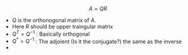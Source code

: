 $$A = QR$$
- $Q$ is the orthonogonal matrix of $A$. 
- Here $R$ should be upper traingular matrix
- $Q^{T} = Q^{-1}$ : Basically orthogonal
- $Q^{*} = Q^{-1}$ : The adjoient (Is it the conjugate?) the same as the inverse
- 